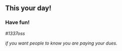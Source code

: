 ##  This your day!

### Have fun!

_#1337oss_

_if you want people to know you are paying your dues._
